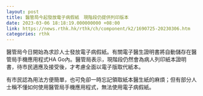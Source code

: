 ```yaml
---
layout: post
title: 醫管局今起發放電子病假紙　現階段仍提供列印版本
date: 2023-03-06 18:18:19.000000000 +08:00
link: https://news.rthk.hk/rthk/ch/component/k2/1690725-20230306.htm
categories: rthk
---
```


醫管局今日開始為求診人士發放電子病假紙。有關電子醫生證明書將自動儲存在醫管局手機應用程式HA Go內。醫管局表示，現階段仍然會為病人列印紙本證明書，待市民適應及接受後，才考慮全面以電子版取代紙本。

有市民認為用法方便簡單，也可免卻一時忘記領取紙本醫生紙的麻煩；但有部分人士稱不懂如何使用醫管局手機應用程式，無法使用電子病假紙。
